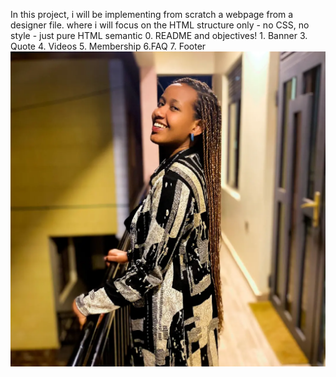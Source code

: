 In this project, i  will be  implementing  from scratch a webpage from a designer file. where
i will focus on the HTML structure only - no CSS, no style - just pure HTML semantic
      0. README and objectives!
      1. Banner
      3. Quote
      4. Videos
      5. Membership
      6.FAQ
      7. Footer
      ![](images/Beritha.jpg)
      
    